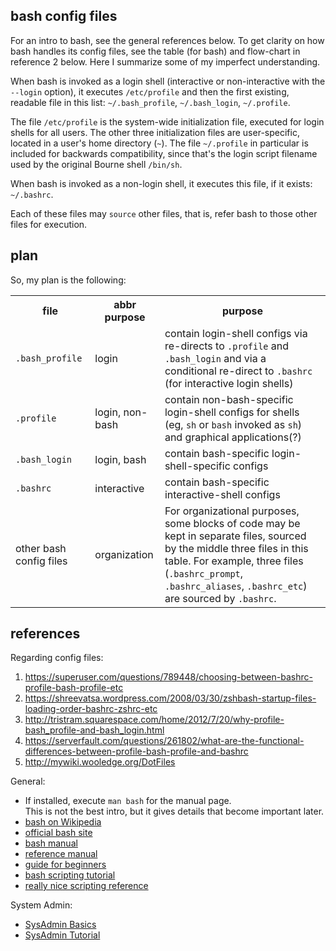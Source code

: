 ## bash config files

For an intro to bash, see the general references below.  To get clarity on how
bash handles its config files, see the table (for bash) and flow-chart in
reference 2 below.  Here I summarize some of my imperfect understanding.

When bash is invoked as a login shell (interactive or non-interactive with the
`--login` option), it executes `/etc/profile` and then the first existing,
readable file in this list: `~/.bash_profile`, `~/.bash_login`, `~/.profile`.

The file `/etc/profile` is the system-wide initialization file, executed for
login shells for all users.  The other three initialization files are
user-specific, located in a user's home directory (<code>~</code>).  The file
`~/.profile` in particular is included for backwards compatibility, since that's
the login script filename used by the original Bourne shell `/bin/sh`.

When bash is invoked as a non-login shell, it executes this file, if it exists:
`~/.bashrc`.

Each of these files may `source` other files, that is, refer bash to those other
files for execution.


## plan

So, my plan is the following:

<table>
  <tbody>
    <tr>
      <th> file         </th>
      <th> abbr purpose </th>
      <th> purpose      </th>
    </tr>
    <tr>
      <td>  <code>.bash_profile</code>
      </td>
      <td>  login
      </td>
      <td>  contain login-shell configs via re-directs to <code>.profile</code>
            and <code>.bash_login</code> and via a conditional re-direct to
            <code>.bashrc</code> (for interactive login shells)
      </td>
    </tr>
    <tr>
      <td>  <code>.profile</code>
      </td>
      <td>  login, non-bash
      </td>
      <td>  contain non-bash-specific login-shell configs for shells (eg,
            <code>sh</code> or <code>bash</code> invoked as <code>sh</code>)
            and graphical applications(?)
      </td>
    </tr>
    <tr>
      <td>  <code>.bash_login</code>
      </td>
      <td>  login, bash
      </td>
      <td>  contain bash-specific login-shell-specific configs
      </td>
    </tr>
    <tr>
      <td> <code>.bashrc</code>
      </td>
      <td>  interactive
      </td>
      <td>  contain bash-specific interactive-shell configs
      </td>
    </tr>
    <tr>
      <td>  other bash config files
      </td>
      <td>  organization
      </td>
      <td>  For organizational purposes, some blocks of code may be kept in
            separate files, sourced by the middle three files in this table.
            For example, three files (<code>.bashrc_prompt</code>,
            <code>.bashrc_aliases</code>, <code>.bashrc_etc</code>) are sourced
            by <code>.bashrc</code>.
      </td>
    </tr>
  </tbody>
</table>


## references

Regarding config files:

1. https://superuser.com/questions/789448/choosing-between-bashrc-profile-bash-profile-etc
2. https://shreevatsa.wordpress.com/2008/03/30/zshbash-startup-files-loading-order-bashrc-zshrc-etc
3. http://tristram.squarespace.com/home/2012/7/20/why-profile-bash_profile-and-bash_login.html
4. https://serverfault.com/questions/261802/what-are-the-functional-differences-between-profile-bash-profile-and-bashrc
5. http://mywiki.wooledge.org/DotFiles

General:

* If installed, execute `man bash` for the manual page.  
   This is not the best intro, but it gives details that become important later.
* [bash on Wikipedia](https://en.wikipedia.org/wiki/Bash_(Unix_shell))
* [official bash site](https://www.gnu.org/software/bash/)
* [bash manual](https://www.gnu.org/software/bash/manual)
* [reference manual](https://tiswww.case.edu/php/chet/bash/bashref.html)
* [guide for beginners](http://tldp.org/LDP/Bash-Beginners-Guide/html/index.html)
* [bash scripting tutorial](https://linuxconfig.org/bash-scripting-tutorial-for-beginners)
* [really nice scripting reference](https://devhints.io/bash)

System Admin:

* [SysAdmin Basics](https://www.linode.com/docs/tools-reference/linux-system-administration-basics/)
* [SysAdmin Tutorial](https://www.tutorialspoint.com/linux_admin/)

